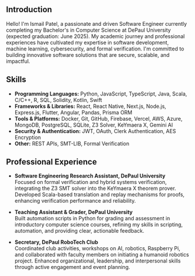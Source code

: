 ## Introduction

Hello! I'm Ismail Patel, a passionate and driven Software Engineer currently completing my Bachelor's in Computer Science at DePaul University (expected graduation: June 2025). My academic journey and professional experiences have cultivated my expertise in software development, machine learning, cybersecurity, and formal verification. I'm committed to building innovative software solutions that are secure, scalable, and impactful.

## Skills

- **Programming Languages:** Python, JavaScript, TypeScript, Java, Scala, C/C++, R, SQL, Solidity, Kotlin, Swift
- **Frameworks & Libraries:** React, React Native, Next.js, Node.js, Express.js, Flutter, Angular, Pandas, Prisma ORM
- **Tools & Platforms:** Docker, Git, GitHub, Firebase, Vercel, AWS, Azure, MongoDB, PostgreSQL, SQLite, Z3 Solver, KeYmaera X, Gemini AI
- **Security & Authentication:** JWT, OAuth, Clerk Authentication, AES Encryption
- **Other:** REST APIs, SMT-LIB, Formal Verification

## Professional Experience

- **Software Engineering Research Assistant, DePaul University**\
  Focused on formal verification and hybrid systems verification, integrating the Z3 SMT solver into the KeYmaera X theorem prover. Developed Scala-based translation and replay mechanisms for proofs, enhancing verification performance and reliability.

- **Teaching Assistant & Grader, DePaul University**\
  Built automation scripts in Python for grading and assessment in introductory computer science courses, refining my skills in scripting, automation, and providing clear, actionable feedback.

- **Secretary, DePaul RoboTech Club**\
  Coordinated club activities, workshops on AI, robotics, Raspberry Pi, and collaborated with faculty members on initiating a humanoid robotics project. Enhanced organizational, leadership, and interpersonal skills through active engagement and event planning.
